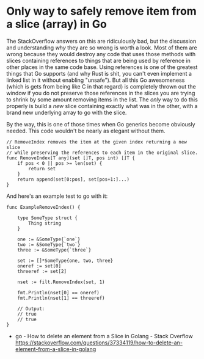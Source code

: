 # Only way to safely remove item from a slice (array) in Go

The StackOverflow answers on this are ridiculously bad, but the discussion and understanding *why* they are so wrong is worth a look. Most of them are wrong because they would destroy any code that uses those methods with slices containing references to things that are being used by reference in other places in the same code base. Using references is one of the greatest things that Go supports (and why Rust is shit, you can't even implement a linked list in it without enabling "unsafe"). But all this Go awesomeness (which is gets from being like C in that regard) is completely thrown out the window if you do not preserve those references in the slices you are trying to shrink by some amount removing items in the list. The *only* way to do this properly is build a *new* slice containing exactly what was in the other, with a brand new underlying array to go with the slice.

By the way, this is one of those times when Go generics become obviously needed. This code wouldn't be nearly as elegant without them.

```golang
// RemoveIndex removes the item at the given index returning a new slice
// while preserving the references to each item in the original slice.
func RemoveIndex[T any](set []T, pos int) []T {
	if pos < 0 || pos >= len(set) {
		return set
	}
	return append(set[0:pos], set[pos+1:]...)
}
```

And here's an example test to go with it:

```golang
func ExampleRemoveIndex() {

	type SomeType struct {
		Thing string
	}

	one := &SomeType{`one`}
	two := &SomeType{`two`}
	three := &SomeType{`three`}

	set := []*SomeType{one, two, three}
	oneref := set[0]
	threeref := set[2]

	nset := filt.RemoveIndex(set, 1)

	fmt.Println(nset[0] == oneref)
	fmt.Println(nset[1] == threeref)

	// Output:
	// true
	// true
}
```

* go - How to delete an element from a Slice in Golang - Stack Overflow  
  <https://stackoverflow.com/questions/37334119/how-to-delete-an-element-from-a-slice-in-golang>
